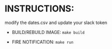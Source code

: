 # INSTRUCTIONS:

modify the dates.csv and update your slack token

* BUILD/REBUILD IMAGE: `make build`

* FIRE NOTIFICATION: `make run`

